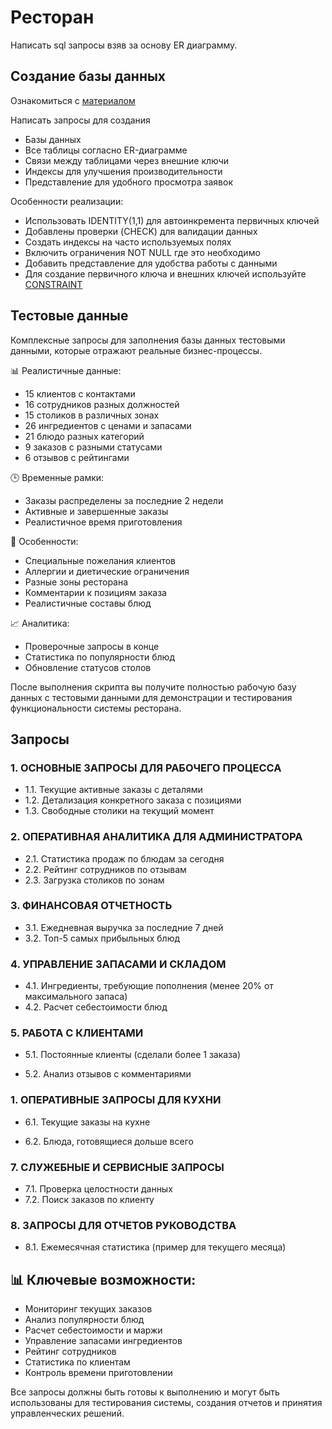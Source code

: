 # Ресторан

Написать sql запросы взяв за основу ER диаграмму.


## Создание базы данных 
Ознакомиться с [материалом](https://github.com/goryachkinama/db-practice/blob/main/src/Lab0.md)

Написать запросы для создания
- Базы данных
- Все таблицы согласно ER-диаграмме
- Связи между таблицами через внешние ключи
- Индексы для улучшения производительности
- Представление для удобного просмотра заявок

Особенности реализации:
- Использовать IDENTITY(1,1) для автоинкремента первичных ключей
- Добавлены проверки (CHECK) для валидации данных
- Создать индексы на часто используемых полях
- Включить ограничения NOT NULL где это необходимо
- Добавить представление для удобства работы с данными
- Для создание первичного ключа и внешних ключей используйте [CONSTRAINT](https://github.com/goryachkinama/db-practice/blob/main/src/Lab0.md)



## Тестовые данные
Комплексные запросы для заполнения базы данных тестовыми данными, которые отражают реальные бизнес-процессы.

📊 Реалистичные данные:
- 15 клиентов с контактами
- 16 сотрудников разных должностей
- 15 столиков в различных зонах
- 26 ингредиентов с ценами и запасами
- 21 блюдо разных категорий
- 9 заказов с разными статусами
- 6 отзывов с рейтингами

🕒 Временные рамки:
- Заказы распределены за последние 2 недели
- Активные и завершенные заказы
- Реалистичное время приготовления

🎯 Особенности:
- Специальные пожелания клиентов
- Аллергии и диетические ограничения
- Разные зоны ресторана
- Комментарии к позициям заказа
- Реалистичные составы блюд

📈 Аналитика:
- Проверочные запросы в конце
- Статистика по популярности блюд
- Обновление статусов столов

После выполнения скрипта вы получите полностью рабочую базу данных с тестовыми данными для демонстрации и тестирования функциональности системы ресторана.


## Запросы


### 1. ОСНОВНЫЕ ЗАПРОСЫ ДЛЯ РАБОЧЕГО ПРОЦЕССА
- 1.1. Текущие активные заказы с деталями
- 1.2. Детализация конкретного заказа с позициями
- 1.3. Свободные столики на текущий момент

### 2. ОПЕРАТИВНАЯ АНАЛИТИКА ДЛЯ АДМИНИСТРАТОРА
- 2.1. Статистика продаж по блюдам за сегодня
- 2.2. Рейтинг сотрудников по отзывам
- 2.3. Загрузка столиков по зонам

### 3. ФИНАНСОВАЯ ОТЧЕТНОСТЬ

- 3.1. Ежедневная выручка за последние 7 дней
- 3.2. Топ-5 самых прибыльных блюд

### 4. УПРАВЛЕНИЕ ЗАПАСАМИ И СКЛАДОМ

- 4.1. Ингредиенты, требующие пополнения (менее 20% от максимального запаса)
- 4.2. Расчет себестоимости блюд


### 5. РАБОТА С КЛИЕНТАМИ

- 5.1. Постоянные клиенты (сделали более 1 заказа)

- 5.2. Анализ отзывов с комментариями

### 1. ОПЕРАТИВНЫЕ ЗАПРОСЫ ДЛЯ КУХНИ

- 6.1. Текущие заказы на кухне

- 6.2. Блюда, готовящиеся дольше всего

### 7. СЛУЖЕБНЫЕ И СЕРВИСНЫЕ ЗАПРОСЫ

- 7.1. Проверка целостности данных
- 7.2. Поиск заказов по клиенту


### 8. ЗАПРОСЫ ДЛЯ ОТЧЕТОВ РУКОВОДСТВА
- 8.1. Ежемесячная статистика (пример для текущего месяца)


## 📊 Ключевые возможности:

- Мониторинг текущих заказов
- Анализ популярности блюд
- Расчет себестоимости и маржи
- Управление запасами ингредиентов
- Рейтинг сотрудников
- Статистика по клиентам
- Контроль времени приготовлении

Все запросы должны быть готовы к выполнению и могут быть использованы для тестирования системы, создания отчетов и принятия управленческих решений.

